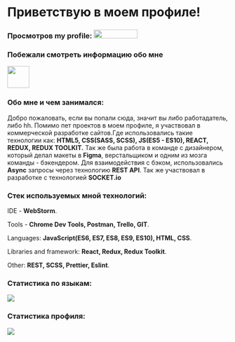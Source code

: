 <div>
<h1>Приветствую в моем профиле!</h1>
<h3>Просмотров my profile: <img src='https://komarev.com/ghpvc/?username=IzmaIs' height='20' width='100'/></h3>
</div>

<h3>Побежали смотреть информацию обо мне</h3>
<div>
<img src='https://acegif.com/wp-content/uploads/2021/4fh5wi/pepefrg-51.gif' height='50' width='50'/>
</div>

<div>
  <h3>Обо мне и чем занимался: </h3>
  <p>Добро пожаловать, если вы попали сюда, значит вы либо работадатель, либо hh. Помимо пет проектов в моем профиле, я участвовал в коммерческой разработке сайтов.Где использовались такие технологии как: <strong> HTML5, CSS(SASS, SCSS), JS(ES5 - ES10), REACT, REDUX, REDUX TOOLKIT.</strong> Так же была работа в команде с дизайнером, который делал макеты в <strong>Figma</strong>, верстальщиком и одним из мозга команды - бэкендером. Для взаимодействия с бэком, использовались <strong>Async</strong> запросы через технологию <strong>REST API</strong>. Так же участвовал в разработке с технологией <strong>SOCKET.io</strong></p>
</div>

<div>
  <h3>Стек используемых мной технологий: </h3>
  <p>IDE - <strong>WebStorm</strong>.</p>
  <p>Tools - <strong>Chrome Dev Tools, Postman, Trello, GIT</strong>.</p>
  <p>Languages: <strong>JavaScript(ES6, ES7, ES8, ES9, ES10), HTML, CSS</strong>.</p>
  <p>Libraries and framework: <strong>React, Redux, Redux Toolkit</strong>.</p>
  <p>Other: <strong>REST, SCSS, Prettier, Eslint</strong>.</p>
</div>

<div>
  <h3>Статистика по языкам: </h3>
  <img src='https://github-profile-summary-cards.vercel.app/api/cards/repos-per-language?username=IzmaIs&theme=2077'/>
</div>

<div>
  <h3>Статистика профиля: </h3>
  <img src='https://github-profile-summary-cards.vercel.app/api/cards/profile-details?username=IzmaIs&theme=2077'/>
</div>
